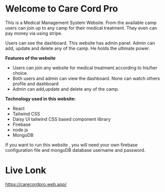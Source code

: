 # Welcome to Care Cord Pro

This is a Medical Management System Website. From the available camp users can join up to any camp for their medical treatment. They even can pay money via using stripe.

Users can  see the dashboard. This website has admin panel. Admin can add, update and delete any of the camp. He holds the ultimate power.

**Features of the website** 
- Users can join any website for medical treatment according to his/her choice.
- Both users and admin can view the dashboard. None can watch others profile and dashboard
- Admin can add,update and delete any of the camp.

**Technology used in this website:** 
- React
- Tailwind CSS
- Daisy UI tailwind CSS based component library
- Firebase
- node js
- MongoDB

If you want to run this website , you will need your own firebase configuration file and mongoDB database username and password.

# Live Lonk
https://carecordpro.web.app/
